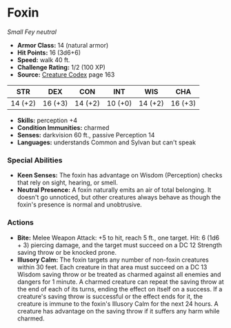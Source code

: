 # Foxin

*Small* *Fey* *neutral*

- **Armor Class:** 14 (natural armor)
- **Hit Points:** 16 (3d6+6)
- **Speed:** walk 40 ft.
- **Challenge Rating:** 1/2 (100 XP)
- **Source:** [Creature Codex](https://koboldpress.com/kpstore/product/creature-codex-for-5th-edition-dnd) page 163

| STR | DEX | CON | INT | WIS | CHA |
| --- | --- | --- | --- | --- | --- |
| 14 (+2) | 16 (+3) | 14 (+2) | 10 (+0) | 14 (+2) | 16 (+3) |

- **Skills:** perception +4
- **Condition Immunities:** charmed
- **Senses:** darkvision 60 ft., passive Perception 14
- **Languages:** understands Common and Sylvan but can't speak
### Special Abilities
- **Keen Senses:** The foxin has advantage on Wisdom (Perception) checks that rely on sight, hearing, or smell.
- **Neutral Presence:** A foxin naturally emits an air of total belonging. It doesn't go unnoticed, but other creatures always behave as though the foxin's presence is normal and unobtrusive.
### Actions
- **Bite:** Melee Weapon Attack: +5 to hit, reach 5 ft., one target. Hit: 6 (1d6 + 3) piercing damage, and the target must succeed on a DC 12 Strength saving throw or be knocked prone.
- **Illusory Calm:** The foxin targets any number of non-foxin creatures within 30 feet. Each creature in that area must succeed on a DC 13 Wisdom saving throw or be treated as charmed against all enemies and dangers for 1 minute. A charmed creature can repeat the saving throw at the end of each of its turns, ending the effect on itself on a success. If a creature's saving throw is successful or the effect ends for it, the creature is immune to the foxin's Illusory Calm for the next 24 hours. A creature has advantage on the saving throw if it suffers any harm while charmed.


